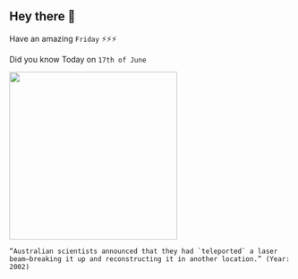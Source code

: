 ## Hey there 👋
Have an amazing `Friday` ⚡⚡⚡

Did you know Today on `17th of June`
 
 [<img src="https://s.hdnux.com/photos/10/33/60/2210833/5/rawImage.jpg" width="300" />](http://news.bbc.co.uk/2/hi/science/nature/2049048.stm) 
 ```
“Australian scientists announced that they had `teleported` a laser beam—breaking it up and reconstructing it in another location.” (Year: 2002)
```
